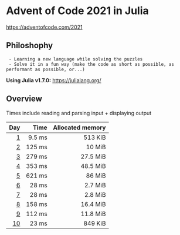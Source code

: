 # Advent of Code 2021 in Julia

<https://adventofcode.com/2021>

## Philoshophy

     - Learning a new language while solving the puzzles
     - Solve it in a fun way (make the code as short as possible, as performant as possible, or...)

**Using Julia v1.7.0:** <https://julialang.org/>

## Overview

Times include reading and parsing input + displaying output

 | Day | Time | Allocated memory |
 | ---: | ---: | ---: |
 | [1](https://adventofcode.com/2021/day/1) | 9.5 ms | 513 KiB |
 | [2](https://adventofcode.com/2021/day/2) | 125 ms | 10 MiB |
 | [3](https://adventofcode.com/2021/day/3) | 279 ms | 27.5 MiB |
 | [4](https://adventofcode.com/2021/day/4) | 353 ms | 48.5 MiB |
 | [5](https://adventofcode.com/2021/day/5) | 621 ms | 86 MiB |
 | [6](https://adventofcode.com/2021/day/6) |  28 ms | 2.7 MiB |
 | [7](https://adventofcode.com/2021/day/7) |  28 ms | 2.8 MiB |
 | [8](https://adventofcode.com/2021/day/8) | 158 ms | 16.4 MiB |
 | [9](https://adventofcode.com/2021/day/9) | 112 ms | 11.8 MiB |
 | [10](https://adventofcode.com/2021/day/10) | 23 ms | 849 KiB |

